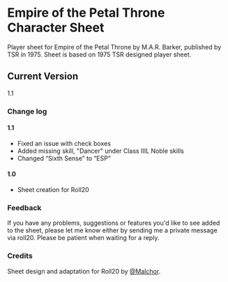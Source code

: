 # Empire of the Petal Throne Character Sheet
Player sheet for Empire of the Petal Throne by M.A.R. Barker, published by TSR in 1975. Sheet is based on 1975 TSR designed player sheet.

## Current Version
1.1

### Change log

#### 1.1
* Fixed an issue with check boxes
* Added missing skill, "Dancer" under Class IIIL Noble skills
* Changed “Sixth Sense” to “ESP”

#### 1.0
* Sheet creation for Roll20

### Feedback
If you have any problems, suggestions or features you'd like to see added to the sheet, please let me know either by  sending me a private message via roll20.  Please be patient when waiting for a reply.

### Credits
Sheet design and adaptation for Roll20 by [@Malchor](https://app.roll20.net/users/2078012/malchor).
